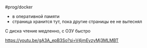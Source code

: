 #prog/docker

- в оперативной памяти
- страница хранится тут, пока другие страницы ее не вытеснял

С диска чтение медленно, с ОЗУ быстро

https://youtu.be/gA3A_epB3So?si=V4jmEyzyMj3MLMBT